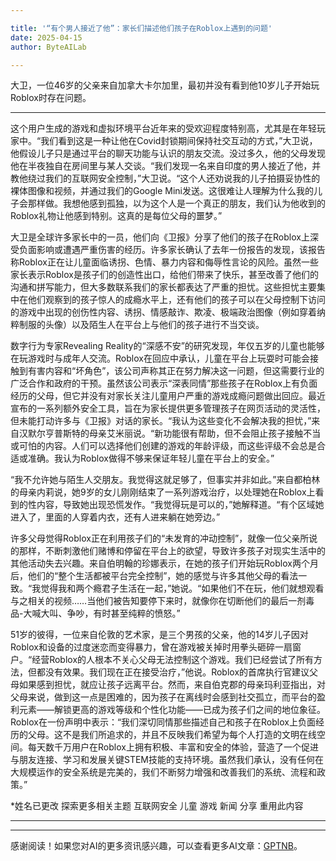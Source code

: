 ```yaml
---

title: '“有个男人接近了他”：家长们描述他们孩子在Roblox上遇到的问题'
date: 2025-04-15
author: ByteAILab

---
```


大卫，一位46岁的父亲来自加拿大卡尔加里，最初并没有看到他10岁儿子开始玩Roblox时存在问题。

---
这个用户生成的游戏和虚拟环境平台近年来的受欢迎程度特别高，尤其是在年轻玩家中。“我们看到这是一种让他在Covid封锁期间保持社交互动的方式，”大卫说，他假设儿子只是通过平台的聊天功能与认识的朋友交流。没过多久，他的父母发现他在半夜独自在房间里与某人交谈。“我们发现一名来自印度的男人接近了他，并教他绕过我们的互联网安全控制，”大卫说。“这个人还劝说我的儿子拍摄妥协性的裸体图像和视频，并通过我们的Google Mini发送。这很难让人理解为什么我的儿子会那样做。我想他感到孤独，以为这个人是一个真正的朋友，我们认为他收到的Roblox礼物让他感到特别。这真的是每位父母的噩梦。”

大卫是全球许多家长中的一员，他们向《卫报》分享了他们的孩子在Roblox上深受负面影响或遭遇严重伤害的经历。许多家长确认了去年一份报告的发现，该报告称Roblox正在让儿童面临诱拐、色情、暴力内容和侮辱性言论的风险。虽然一些家长表示Roblox是孩子们的创造性出口，给他们带来了快乐，甚至改善了他们的沟通和拼写能力，但大多数联系我们的家长都表达了严重的担忧。这些担忧主要集中在他们观察到的孩子惊人的成瘾水平上，还有他们的孩子可以在父母控制下访问的游戏中出现的创伤性内容、诱拐、情感敲诈、欺凌、极端政治图像（例如穿着纳粹制服的头像）以及陌生人在平台上与他们的孩子进行不当交谈。

数字行为专家Revealing Reality的“深感不安”的研究发现，年仅五岁的儿童也能够在玩游戏时与成年人交流。Roblox在回应中承认，儿童在平台上玩耍时可能会接触到有害内容和“坏角色”，该公司声称其正在努力解决这一问题，但这需要行业的广泛合作和政府的干预。虽然该公司表示“深表同情”那些孩子在Roblox上有负面经历的父母，但它并没有对家长关注儿童用户严重的游戏成瘾问题做出回应。最近宣布的一系列额外安全工具，旨在为家长提供更多管理孩子在网页活动的灵活性，但未能打动许多与《卫报》对话的家长。“我认为这些变化不会解决我的担忧，”来自汉默尔亨普斯特的母亲艾米丽说。“新功能很有帮助，但不会阻止孩子接触不当或可怕的内容。人们可以选择他们创建的游戏的年龄评级，而这些评级不会总是合适或准确。我认为Roblox做得不够来保证年轻儿童在平台上的安全。”

“我不允许她与陌生人交朋友。我觉得这就足够了，但事实并非如此。”来自都柏林的母亲内莉说，她9岁的女儿刚刚结束了一系列游戏治疗，以处理她在Roblox上看到的性内容，导致她出现恐慌发作。“我觉得玩是可以的，”她解释道。“有个区域她进入了，里面的人穿着内衣，还有人进来躺在她旁边。”

许多父母觉得Roblox正在利用孩子们的“未发育的冲动控制”，就像一位父亲所说的那样，不断刺激他们赌博和停留在平台上的欲望，导致许多孩子对现实生活中的其他活动失去兴趣。来自伯明翰的珍娜表示，在她的孩子们开始玩Roblox两个月后，他们的“整个生活都被平台完全控制”，她的感觉与许多其他父母的看法一致。“我觉得我和两个瘾君子生活在一起，”她说。“如果他们不在玩，他们就想观看与之相关的视频……当他们被告知要停下来时，就像你在切断他们的最后一剂毒品-大喊大叫、争吵，有时甚至纯粹的愤怒。”

51岁的彼得，一位来自伦敦的艺术家，是三个男孩的父亲，他的14岁儿子因对Roblox和设备的过度迷恋而变得暴力，曾在游戏被关掉时用拳头砸碎一扇窗户。“经营Roblox的人根本不关心父母无法控制这个游戏。我们已经尝试了所有方法，但都没有效果。我们现在正在接受治疗，”他说。Roblox的首席执行官建议父母如果感到担忧，就应让孩子远离平台。然而，来自伯克郡的母亲玛利亚指出，对父母来说，做到这一点是困难的，因为孩子在离线时会感到社交孤立，而平台的盈利元素——解锁更高的游戏等级和个性化功能——已成为孩子们之间的地位象征。Roblox在一份声明中表示：“我们深切同情那些描述自己和孩子在Roblox上负面经历的父母。这不是我们所追求的，并且不反映我们希望为每个人打造的文明在线空间。每天数千万用户在Roblox上拥有积极、丰富和安全的体验，营造了一个促进与朋友连接、学习和发展关键STEM技能的支持环境。虽然我们承认，没有任何在大规模运作的安全系统是完美的，我们不断努力增强和改善我们的系统、流程和政策。”

*姓名已更改
探索更多相关主题
互联网安全
儿童
游戏
新闻
分享
重用此内容

---
---
感谢阅读！如果您对AI的更多资讯感兴趣，可以查看更多AI文章：[GPTNB](https://gptnb.com)。